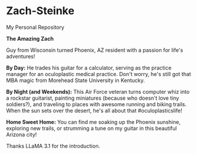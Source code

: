 # Zach-Steinke
My Personal Repository

**The Amazing Zach**

Guy from Wisconsin turned Phoenix, AZ resident with a passion for life's adventures!

**By Day:** He trades his guitar for a calculator, serving as the practice manager for an oculoplastic medical practice. Don't worry, he's still got that MBA magic from Morehead State University in Kentucky.

**By Night (and Weekends):** This Air Force veteran turns computer whiz into a rockstar guitarist, painting miniatures (because who doesn't love tiny soldiers?), and traveling to places with awesome running and biking trails. When the sun sets over the desert, he's all about that #oculoplasticslife!

**Home Sweet Home:** You can find me soaking up the Phoenix sunshine, exploring new trails, or strumming a tune on my guitar in this beautiful Arizona city!

Thanks LLaMA 3.1 for the introduction.
